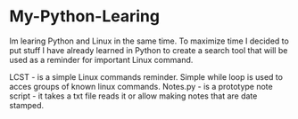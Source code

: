 # My-Python-Learing
Im learing Python and Linux in the same time. To maximize time I decided to put stuff I have already learned in Python to create a search tool that will be used as a reminder for important Linux command.

LCST - is a simple Linux commands reminder. Simple while loop is used to acces groups of known linux commands.
Notes.py - is a prototype note script - it takes a txt file reads it or allow making notes that are date stamped.
